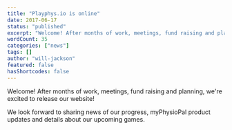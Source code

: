 ```yaml
---
title: "Playphys.io is online"
date: 2017-06-17
status: "published"
excerpt: "Welcome! After months of work, meetings, fund raising and planning, we're excited to release our website! We look forward to sharing news of our progress, myPhy..."
wordCount: 35
categories: ["news"]
tags: []
author: "will-jackson"
featured: false
hasShortcodes: false
---
```


<p>Welcome! After months of work, meetings, fund raising and planning, we're excited to release our website!</p>
<p>We look forward to sharing news of our progress, myPhysioPal product updates and details about our upcoming games.</p>